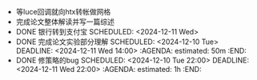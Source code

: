 - 等luce回调就向htx转帐做网格
- 完成论文整体解读并写一篇综述
- DONE 银行转到支付宝
  SCHEDULED: <2024-12-11 Wed>
- DONE 完成论文实验部分理解
  SCHEDULED: <2024-12-10 Tue>
  DEADLINE: <2024-12-11 Wed 14:00>
  :AGENDA:
  estimated: 50m
  :END:
- DONE 修策略的bug
  SCHEDULED: <2024-12-10 Tue 22:00>
  DEADLINE: <2024-12-11 Wed 22:00>
  :AGENDA:
  estimated: 1h
  :END: